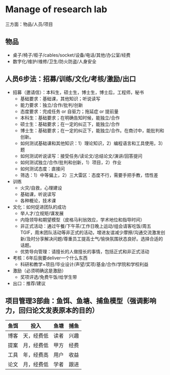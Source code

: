 # Manage of research lab

三方面：物品/人员/项目

## 物品

- 桌子/椅子/柜子/cables/socket/设备/电话/其他/办公室/经费
- 数字化/维护/维修/卫生/防火防盗/人身安全

## 人员6步法：招募/训练/文化/考核/激励/出口

- 招募（邀请信）：本科生，硕士生，博士生，博士后，工程师，秘书
    + 基础要求：基础课，其他知识；听说读写
    + 能力要求：独立/合作/批判/创新
    + 态度要求：完成任务 or 自驱力；拖延症 or 提前量
    + 本科生：基础要求；在明确告知时候，能独立/合作
    + 硕士生：基础要求；在一定的纠正下，能独立/合作
    + 博士生：基础要求；在一定的纠正下，能独立/合作。在商讨中，能批判和创新。
    + 如何测试基础课和其他知识：1）理论知识，2）编程语言和工具使用，3）题
    + 如何测试听说读写：接受任务/读论文/总结论文/演讲/回答提问
    + 如何测试独立/合作/批判和创新，1）项目，2）作业
    + 如何测试态度：直接问
    + 筛选：1）中等偏上，2）三大雷区：态度不行，需要手把手教，悟性差
- 训练
    + 火灾/自救，心理建设
    + 基础课，听说读写
    + 各种概论，技术课
- 文化：如何促进团队的成功
    + 举人才/立规矩/谋发展
    + 内隐领导和期望模型（皮格马利翁效应，学术地位和指导时间）
    + 非正式活动：通过午餐/下午茶/工作日晚上运动/组会请客吃饭/周五TGIF，周末团队活动等非正式的活动，增进友谊减少摩擦/沟通交流激发创新/及时分享解决问题/尊重员工提高士气/愉快氛围状态良好。选择合适的话题。
    + 优势导向管理：请擅长的人做擅长的事情，包括正式和非正式活动
- 考核：6年后我要deliver一个什么东西
    + 科研和教学+项目/毕业设计/声望/奖项/基金/合作/学院和学校利益
- 激励（必须明确这是激励）
    + 奖项评选/免费午饭/给学生带
- 出口：推荐/建议

## 项目管理3部曲：鱼饵、鱼塘、捕鱼模型（强调影响力，回归论文发表原本的目的）

|鱼饵|投入|鱼塘|捕鱼|
|:---:|:---:|:---:|:---:|
|博客|天，经费低|读者|兴趣|
|提案|月，经费低|甲方|经费|
|工具|年，经费高|用户|收益|
|论文|月，经费低|学者|跟进|

